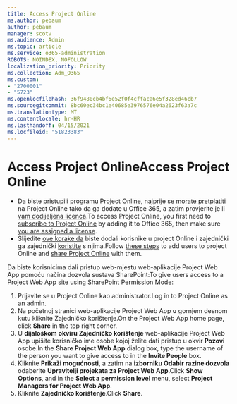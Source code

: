 ```yaml
---
title: Access Project Online
ms.author: pebaum
author: pebaum
manager: scotv
ms.audience: Admin
ms.topic: article
ms.service: o365-administration
ROBOTS: NOINDEX, NOFOLLOW
localization_priority: Priority
ms.collection: Adm_O365
ms.custom:
- "2700001"
- "5723"
ms.openlocfilehash: 36f9480cb4bf6e52f0f4cffaca6e5f328ed46cb7
ms.sourcegitcommit: 8bc60ec34bc1e40685e3976576e04a2623f63a7c
ms.translationtype: MT
ms.contentlocale: hr-HR
ms.lasthandoff: 04/15/2021
ms.locfileid: "51823383"
---
```

# <a name="access-project-online"></a><span data-ttu-id="c6b1f-102">Access Project Online</span><span class="sxs-lookup"><span data-stu-id="c6b1f-102">Access Project Online</span></span>

- <span data-ttu-id="c6b1f-103">Da biste pristupili programu Project Online, najprije se [morate pretplatiti](https://docs.microsoft.com/ProjectOnline/get-started-with-project-online) na Project Online tako da ga dodate u Office 365, a zatim provjerite je li [vam dodijeljena licenca](https://docs.microsoft.com/ProjectOnline/step-1-sign-up-for-project-online#next-make-sure-you-can-get-in).</span><span class="sxs-lookup"><span data-stu-id="c6b1f-103">To access Project Online, you first need to [subscribe to Project Online](https://docs.microsoft.com/ProjectOnline/get-started-with-project-online) by adding it to Office 365, then make sure [you are assigned a license](https://docs.microsoft.com/ProjectOnline/step-1-sign-up-for-project-online#next-make-sure-you-can-get-in).</span></span>
- <span data-ttu-id="c6b1f-104">Slijedite [ove korake da](https://docs.microsoft.com/ProjectOnline/step-2-add-people-to-project-online) biste dodali korisnike u project Online i zajednički ga zajednički [koristite](https://docs.microsoft.com/ProjectOnline/step-2-add-people-to-project-online#4-finally-share-project-online-with-the-people-you-added) s njima.</span><span class="sxs-lookup"><span data-stu-id="c6b1f-104">Follow [these steps](https://docs.microsoft.com/ProjectOnline/step-2-add-people-to-project-online) to add users to project Online and [share Project Online](https://docs.microsoft.com/ProjectOnline/step-2-add-people-to-project-online#4-finally-share-project-online-with-the-people-you-added) with them.</span></span>

<span data-ttu-id="c6b1f-105">Da biste korisnicima dali pristup web-mjestu web-aplikacije Project Web App pomoću načina dozvola sustava SharePoint:</span><span class="sxs-lookup"><span data-stu-id="c6b1f-105">To give users access to a Project Web App site using SharePoint Permission Mode:</span></span>

1. <span data-ttu-id="c6b1f-106">Prijavite se u Project Online kao administrator.</span><span class="sxs-lookup"><span data-stu-id="c6b1f-106">Log in to Project Online as an admin.</span></span>
2. <span data-ttu-id="c6b1f-107">Na početnoj stranici web-aplikacije Project Web App **u** gornjem desnom kutu kliknite Zajedničko korištenje.</span><span class="sxs-lookup"><span data-stu-id="c6b1f-107">On the Project Web App home page, click **Share** in the top right corner.</span></span>
3. <span data-ttu-id="c6b1f-108">U **dijaloškom okviru Zajedničko korištenje** web-aplikacije Project Web App upišite korisničko ime osobe kojoj želite dati pristup u okvir **Pozovi** osobe.</span><span class="sxs-lookup"><span data-stu-id="c6b1f-108">In the **Share Project Web App** dialog box, type the username of the person you want to give access to in the **Invite People** box.</span></span>
4. <span data-ttu-id="c6b1f-109">Kliknite **Prikaži mogućnosti**, a zatim na **izborniku Odabir razine dozvola** odaberite **Upravitelji projekata za Project Web App**.</span><span class="sxs-lookup"><span data-stu-id="c6b1f-109">Click **Show Options**, and in the **Select a permission level** menu, select **Project Managers for Project Web App**.</span></span>
5. <span data-ttu-id="c6b1f-110">Kliknite **Zajedničko korištenje**.</span><span class="sxs-lookup"><span data-stu-id="c6b1f-110">Click **Share**.</span></span>
